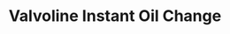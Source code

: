 ---
title: "Valvoline Instant Oil Change"
url: /champaign/valvoline-instant-oil-change/
shop: car repair
---